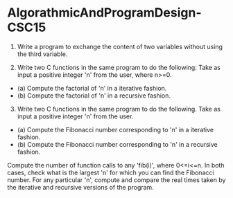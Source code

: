# AlgorathmicAndProgramDesign-CSC15

1. Write a program to exchange the content of two variables without using the third variable.


2. Write two C functions in the same program to do the following:
Take as input a positive integer 'n' from the user, where n>=0. 
- (a) Compute the factorial of 'n' in a iterative fashion. 
- (b) Compute the factorial of 'n' in a recursive fashion. 


3. Write two C functions in the same program to do the following.
Take as input a positive integer 'n' from the user. 
- (a) Compute the Fibonacci number corresponding to 'n' in a iterative fashion. 
- (b) Compute the Fibonacci number corresponding to 'n' in a recursive fashion.
 
Compute the number of function calls to any 'fib(i)', where 0<=i<=n.
In both cases, check what is the largest 'n' for which you can find the Fibonacci number. For any 
particular 'n', compute and compare the real times taken by the iterative and recursive versions 
of the program. 

